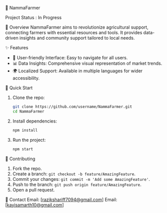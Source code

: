 🌾 NammaFarmer

Project Status : In Progress  

 📘 Overview
NammaFarmer aims to revolutionize agricultural support, connecting farmers with essential resources and tools. It provides data-driven insights and community support tailored to local needs.

 ✨ Features
- 🌱 User-friendly Interface: Easy to navigate for all users.
- 📊 Data Insights: Comprehensive visual representation of market trends.
- 🌍 Localized Support: Available in multiple languages for wider accessibility.

🚀 Quick Start
1. Clone the repo:
   ```bash
   git clone https://github.com/username/NammaFarmer.git
   cd NammaFarmer
   ```
2. Install dependencies:
   ```bash
   npm install
   ```
3. Run the project:
   ```bash
   npm start
   ```

🤝 Contributing
1. Fork the repo.
2. Create a branch: `git checkout -b feature/AmazingFeature`.
3. Commit your changes: `git commit -m 'Add some AmazingFeature'`.
4. Push to the branch: `git push origin feature/AmazingFeature`.
5. Open a pull request.

📧 Contact
Email: [razikshariff7094@gmail.com]
Email: [kayisamarth10@gmail.com]
